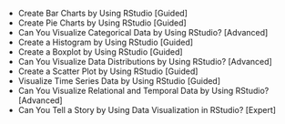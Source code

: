 - Create Bar Charts by Using RStudio [Guided]
- Create Pie Charts by Using RStudio [Guided]
- Can You Visualize Categorical Data by Using RStudio? [Advanced]
- Create a Histogram by Using RStudio [Guided]
- Create a Boxplot by Using RStudio [Guided]
- Can You Visualize Data Distributions by Using RStudio? [Advanced]
- Create a Scatter Plot by Using RStudio [Guided]
- Visualize Time Series Data by Using RStudio [Guided]
- Can You Visualize Relational and Temporal Data by Using RStudio? [Advanced]
- Can You Tell a Story by Using Data Visualization in RStudio? [Expert]
